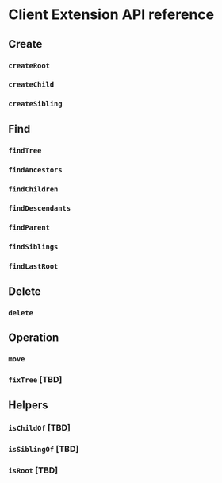 # Client Extension API reference

## Create

### `createRoot`

### `createChild`

### `createSibling`



## Find

### `findTree`

### `findAncestors`

### `findChildren`

### `findDescendants`

### `findParent`

### `findSiblings`

### `findLastRoot`

## Delete

### `delete`

## Operation

### `move`

### `fixTree` [TBD]


## Helpers

### `isChildOf` [TBD]

### `isSiblingOf` [TBD]

### `isRoot` [TBD]
